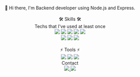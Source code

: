 <p align="center">
👋 Hi there, I'm Backend developer using Node.js and Express. <br>
 <br>
  <span>
    <g-emoji class="g-emoji" alias="hammer_and_wrench" fallback src="https://github.githubassets.com/images/icons/emoji/unicode/1f6e0.png">🛠</g-emoji>
   Skills  
    <g-emoji class="g-emoji" alias="hammer_and_wrench" fallback src="https://github.githubassets.com/images/icons/emoji/unicode/1f6e0.png">🛠</g-emoji>
  </span> <br>
Techs that I've used at least once<br>
  <img src="https://camo.githubusercontent.com/a6cc479a37daa64533eac8871c1deb0a09a7afba50c2f567bdde00c942a8a39e/68747470733a2f2f696d672e736869656c64732e696f2f62616467652f2d4e6f64652e6a732d2532333333393933333f7374796c653d666c61742d737175617265266c6f676f3d6e6f64652e6a73266c6f676f436f6c6f723d7768697465">
  <img src="https://camo.githubusercontent.com/79fa0b36a0abab7df3d09d88851d7a1206a1acac86fe5409438dcc4f098d040e/68747470733a2f2f696d672e736869656c64732e696f2f62616467652f2d457870726573732d2532333030303030303f7374796c653d666c61742d737175617265266c6f676f3d45787072657373266c6f676f436f6c6f723d7768697465">
  <img src="https://camo.githubusercontent.com/8628c284b7ec9ff4375e4b25c4c48c43609c558cba752a4994f99cee520e0cb1/68747470733a2f2f696d672e736869656c64732e696f2f62616467652f2d4157532d2532333233324633453f7374796c653d666c61742d737175617265266c6f676f3d416d617a6f6e253230415753266c6f676f436f6c6f723d7768697465">
  <img src="https://camo.githubusercontent.com/99fd73b35e3993abd726a9c35ebca16fa4424ebd92560626b3710109d361b793/68747470733a2f2f696d672e736869656c64732e696f2f62616467652f2d4d7953514c2d2532333434373941313f7374796c653d666c61742d737175617265266c6f676f3d4d7953514c266c6f676f436f6c6f723d7768697465">
  <img src="https://camo.githubusercontent.com/af1949e5d2612628269c9dc0b89a12604bcdc50b0df6751c5bd269d6ef12eabf/68747470733a2f2f696d672e736869656c64732e696f2f62616467652f2d53657175656c697a652d2532333532423045373f7374796c653d666c61742d737175617265266c6f676f3d53657175656c697a65266c6f676f436f6c6f723d7768697465">
  <br>
  <img src="https://camo.githubusercontent.com/9786e6829e6e39bf91ee30d1d82dab51ccd126e8be9cf5cc8f639f884631073c/68747470733a2f2f696d672e736869656c64732e696f2f62616467652f2d4a6176615363726970742d2532334637444631453f7374796c653d666c61742d737175617265266c6f676f3d4a617661536372697074266c6f676f436f6c6f723d7768697465">
  <img src="https://camo.githubusercontent.com/11837dc33af9f65a97b982a683bf737b2b54828db6a2b835698ad9cd77b891ae/68747470733a2f2f696d672e736869656c64732e696f2f62616467652f2d5265616372742d2532333631444146423f7374796c653d666c61742d737175617265266c6f676f3d5265616374266c6f676f436f6c6f723d7768697465">
  <img src="https://camo.githubusercontent.com/abec2da8e99ec505d1113fa838ab8d2c129166b73b2cd36ac780049593b1682f/68747470733a2f2f696d672e736869656c64732e696f2f62616467652f2d52656475782d2532333736344142433f7374796c653d666c61742d737175617265266c6f676f3d5265647578266c6f676f436f6c6f723d7768697465">    
  <br><br>
⚡ Tools ⚡ <br>
  <img src="https://camo.githubusercontent.com/e96231df11043e86a1e70c128b3136b7d5bc61b525b0c1052b929f9e9e977b49/68747470733a2f2f696d672e736869656c64732e696f2f62616467652f2d4769742d2532334630353033323f7374796c653d666c61742d737175617265266c6f676f3d676974266c6f676f436f6c6f723d7768697465">
  <img src="https://camo.githubusercontent.com/9a3c8a33b0d36ba5b57ce754e29e96cdd650c5a2f3a1b28104ef93dcfc9fc3e2/68747470733a2f2f696d672e736869656c64732e696f2f62616467652f2d506f73746d616e2d2532334646364333373f7374796c653d666c61742d737175617265266c6f676f3d506f73746d616e266c6f676f436f6c6f723d7768697465">
  <img src="https://camo.githubusercontent.com/975b95f353dd7c563b95d6766fd188a3a72b6b1ad6e077a22219826a28544023/68747470733a2f2f696d672e736869656c64732e696f2f62616467652f2d4e6f74696f6e2d2532333030303030303f7374796c653d666c61742d737175617265266c6f676f3d4e6f74696f6e266c6f676f436f6c6f723d7768697465">  
  <br>
Contact <br>
  <a href="mailto:chanyang721@gmail.com">
    <img src="https://camo.githubusercontent.com/2ef144e4945a9d7d6ccfa14e7a90524bf5e8986d6fcc23063b23e4840462d9eb/68747470733a2f2f696d672e736869656c64732e696f2f62616467652f476d61696c2d6431343833363f7374796c653d666c61742d737175617265266c6f676f3d476d61696c266c6f676f436f6c6f723d7768697465266c696e6b3d76696c696b65746831733938406e617665722e636f6d" data-canonical-src="https://img.shields.io/badge/Gmail-d14836?style=flat-square&amp;logo=Gmail&amp;logoColor=white&amp;link=chanyang721@gmail.com" style="max-width:100%;">
  </a>
 
 <a href="https://chanyang721.notion.site/96245a35406f46c5bf28d92056162774">
  <img src="https://camo.githubusercontent.com/c4fd9f4ee2a4ed8cdced3516006627120a571d16b22a695245b222d786dd8bb2/68747470733a2f2f696d672e736869656c64732e696f2f62616467652f2d426c6f672d2532333030303030303f7374796c653d666c61742d737175617265266c6f676f3d4e6f74696f6e266c6f676f436f6c6f723d7768697465" data-canonical-src="https://img.shields.io/badge/Tech%20Blog-11B48A?style=flat-square&amp;logo=Notion&amp;logoColor=white&amp;link=https://bit.ly/2V4am8f" style="max-width:100%;">
  </a>
 
</p>
  
<!-- 
![Node.js](https://img.shields.io/badge/-Node.js-%23339933?style=flat-square&logo=node.js&logoColor=white)
![Express](https://img.shields.io/badge/-Express-%23000000?style=flat-square&logo=Express&logoColor=white)<br>
![AWS](https://img.shields.io/badge/-AWS-%23232F3E?style=flat-square&logo=Amazon%20AWS&logoColor=white)
![MySQL](https://img.shields.io/badge/-MySQL-%234479A1?style=flat-square&logo=MySQL&logoColor=white)<br>
![JavaScript](https://img.shields.io/badge/-JavaScript-%23F7DF1E?style=flat-square&logo=JavaScript&logoColor=white)
![](https://img.shields.io/badge/-Sequelize-%2352B0E7?style=flat-square&logo=Sequelize&logoColor=white)
![](https://img.shields.io/badge/-Reacrt-%2361DAFB?style=flat-square&logo=React&logoColor=white)
![](https://img.shields.io/badge/-Redux-%23764ABC?style=flat-square&logo=Redux&logoColor=white)
![](https://img.shields.io/badge/-Git-%23F05032?style=flat-square&logo=git&logoColor=white)
![](https://img.shields.io/badge/-Postman-%23FF6C37?style=flat-square&logo=Postman&logoColor=white)
![](https://img.shields.io/badge/-Notion-%23000000?style=flat-square&logo=Notion&logoColor=white)
![](https://img.shields.io/badge/-Blog-%23000000?style=flat-square&logo=Notion&logoColor=white) -->
